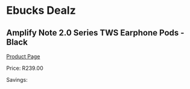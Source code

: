 
# Ebucks Dealz
## Amplify Note 2.0 Series TWS Earphone Pods - Black
[Product Page](https://www.ebucks.com/web/shop/productSelected.do?prodId=1206101174&catId=1205739018)

Price: R239.00

Savings: 


	